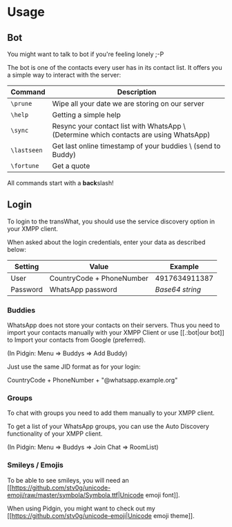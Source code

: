 # Usage

## Bot

You might want to talk to bot if you're feeling lonely ;-P

The bot is one of the contacts every user has in its contact list. It offers you a simple way to interact with the server:

| **Command** | **Description** |
| ----------- | --------------- |
| `\prune`    | Wipe all your date we are storing on our server|
| `\help`     | Getting a simple help|
| `\sync`     | Resync your contact list with WhatsApp \\ (Determine which contacts are using WhatsApp)|
| `\lastseen` | Get last online timestamp of your buddies \\ (send to Buddy)|
| `\fortune`  | Get a quote|

<note tip>All commands start with a **back**slash!</note>

## Login

To login to the transWhat, you should use the service discovery option in your XMPP client.

When asked about the login credentials, enter your data as described below:

| **Setting** | **Value**                 | **Example**     |
| ----------- | ------------------------- | --------------- |
| User        | CountryCode + PhoneNumber | 4917634911387   |
| Password    | WhatsApp password         | *Base64 string* |

### Buddies

WhatsApp does not store your contacts on their servers. Thus you need to import your contacts manually with your XMPP Client or use [[.:bot|our bot]] to Import your contacts from Google (preferred).

(In Pidgin: Menu => Buddys => Add Buddy)

Just use the same JID format as for your login:

  CountryCode + PhoneNumber + "@whatsapp.example.org"

### Groups

To chat with groups you need to add them manually to your XMPP client.

To get a list of your WhatsApp groups, you can use the Auto Discovery functionality of your XMPP client.

(In Pidgin: Menu => Buddys => Join Chat => RoomList)

### Smileys / Emojis

To be able to see smileys, you will need an [[https://github.com/stv0g/unicode-emoji/raw/master/symbola/Symbola.ttf|Unicode emoji font]].

When using Pidgin, you might want to check out my [[https://github.com/stv0g/unicode-emoji|Unicode emoji theme]].
